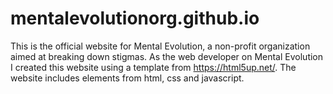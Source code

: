 # mentalevolutionorg.github.io
This is the official website for Mental Evolution, a non-profit organization aimed at breaking down stigmas. 
As the web developer on Mental Evolution I created this website using a template from https://html5up.net/.
The website includes elements from html, css and javascript. 
